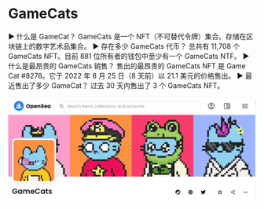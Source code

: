 # GameCats

▶ 什么是 GameCat？
GameCats 是一个 NFT（不可替代令牌）集合。存储在区块链上的数字艺术品集合。
▶ 存在多少 GameCats 代币？
总共有 11,708 个 GameCats NFT。目前 881 位所有者的钱包中至少有一个 GameCats NTF。
▶ 什么是最昂贵的 GameCats 销售？
售出的最昂贵的 GameCats NFT 是 Game Cat #8278。它于 2022 年 8 月 25 日（8 天前）以 21.1 美元的价格售出。
▶ 最近售出了多少 GameCat？
过去 30 天内售出了 3 个 GameCats NFT。

![nft](01.png)


